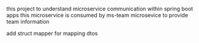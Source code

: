 this project to understand microservice communication within spring boot apps
this microservice is consumed by ms-team microsevice to provide team information

add struct mapper for mapping dtos